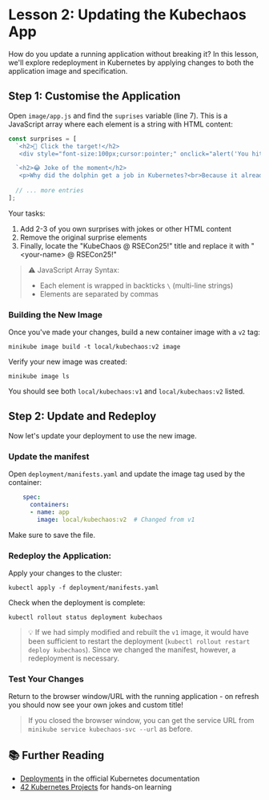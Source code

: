 # Lesson 2: Updating the Kubechaos App
How do you update a running application without breaking it? In this lesson,
we'll explore redeployment in Kubernetes by applying changes to both the
application image and specification. 


## Step 1: Customise the Application
Open `image/app.js` and find the `suprises` variable (line 7).
This is a JavaScript array where each element is a string with HTML content:
```javascript
const surprises = [
  `<h2>🎯 Click the target!</h2>
   <div style="font-size:100px;cursor:pointer;" onclick="alert('You hit it! 🎉')">🎯</div>`,

  `<h2>😂 Joke of the moment</h2>
   <p>Why did the dolphin get a job in Kubernetes?<br>Because it already knew how to work in pods.</p>`,
   
  // ... more entries
];
```
Your tasks:

1. Add 2-3 of you own surprises with jokes or other HTML content
2. Remove the original surprise elements
3. Finally, locate the "KubeChaos @ RSECon25!" title and replace it with "<your-name\> @ RSECon25!"


> ⚠️  JavaScript Array Syntax:
>
> - Each element is wrapped in backticks `\` (multi-line strings)
> - Elements are separated by commas


### Building the New Image
Once you've made your changes, build a new container image with a `v2` tag:
```
minikube image build -t local/kubechaos:v2 image
```
Verify your new image was created:
```
minikube image ls
```
You should see  both `local/kubechaos:v1` and 
`local/kubechaos:v2` listed.

## Step 2: Update and Redeploy
Now let's update your deployment to use the new image.
### Update the manifest
Open `deployment/manifests.yaml` and update the image tag used by the container:
```yaml
    spec:
      containers:
      - name: app
        image: local/kubechaos:v2  # Changed from v1
```
Make sure to save the file.
### Redeploy the Application:
Apply your changes to the cluster:
```
kubectl apply -f deployment/manifests.yaml
```
Check when the deployment is complete:
```
kubectl rollout status deployment kubechaos
```
> 💡 If we had simply modified and rebuilt the `v1` image,
> it would have been sufficient to restart the
> deployment (`kubectl rollout restart deploy kubechaos`).
> Since we changed the manifest, however, a redeployment 
> is necessary. 

### Test Your Changes
Return to the browser window/URL with the running application -
on refresh you should now see your own jokes and custom title!

> If you closed the browser window, you can get the service
> URL from `minikube service kubechaos-svc --url` as before.

## 📚 Further Reading
- [Deployments](https://kubernetes.io/docs/concepts/workloads/controllers/deployment/)
  in the official Kubernetes documentation
- [42 Kubernetes
  Projects](https://github.com/techiescamp/kubernetes-projects?tab=readme-ov-file)
for hands-on learning
